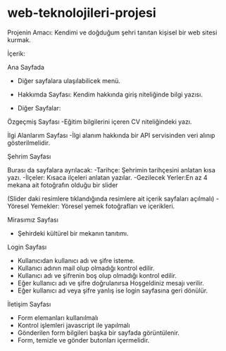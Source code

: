 # web-teknolojileri-projesi
Projenin Amacı:
Kendimi ve doğduğum şehri tanıtan kişisel bir web sitesi kurmak.

İçerik:

Ana Sayfada
- Diğer sayfalara ulaşılabilicek menü.
- Hakkımda Sayfası: Kendim hakkında giriş niteliğinde bilgi yazısı.

- Diğer Sayfalar:

Özgeçmiş Sayfası
-Eğitim bilgilerini içeren CV niteliğindeki yazı.

İlgi Alanlarım Sayfası
-İlgi alanım hakkında bir API servisinden veri alınıp gösterilmelidir.

Şehrim Sayfası

Burası da sayfalara ayrılacak:
-Tarihçe: Şehrimin tarihçesini anlatan kısa yazı.
-İlçeler: Kısaca ilçeleri anlatan yazılar.
-Gezilecek Yerler:En az 4 mekana ait fotoğrafın olduğu bir slider

(Slider daki resimlere tıklandığında resimlere ait içerik sayfaları açılmalı)
-Yöresel Yemekler: Yöresel yemek fotoğrafları ve içerikleri.

Mirasımız Sayfası
- Şehirdeki kültürel bir mekanın tanıtımı.

Login Sayfası
- Kullanıcıdan kullanıcı adı ve şifre isteme.
- Kullanıcı adının mail olup olmadığı kontrol edilir.
- Kullanıcı adı ve şifrenin boş olup olmadığı kontrol edilir.
- Eğer kullanıcı adı ve şifre doğrulanırsa Hoşgeldiniz mesajı verilir.
- Eğer kullanıcı ad veya şifre yanlış ise login sayfasına geri dönülür.

İletişim Sayfası
- Form elemanları kullanılmalı
- Kontrol işlemleri javascript ile yapılmalı
- Gönderilen form bilgileri başka bir sayfada görüntülenir.
- Form, temizle ve gönder butonları içermelidir.
